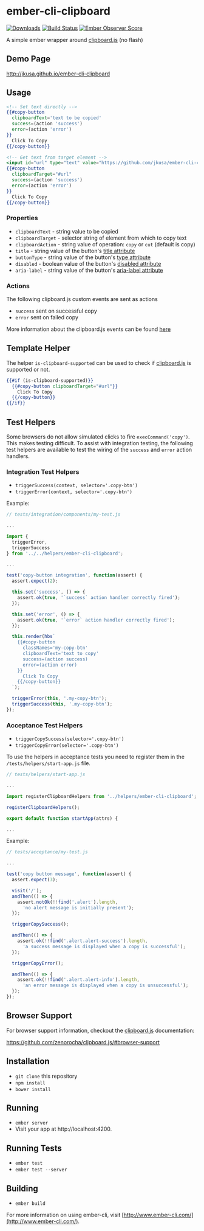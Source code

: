 # ember-cli-clipboard

[![Downloads](http://img.shields.io/npm/dm/ember-cli-clipboard.svg?style=flat-square)](https://npmjs.org/package/ember-cli-clipboard)
[![Build Status](https://travis-ci.org/jkusa/ember-cli-clipboard.svg?branch=master)](https://travis-ci.org/jkusa/ember-cli-clipboard) [![Ember Observer Score](http://emberobserver.com/badges/ember-cli-clipboard.svg)](http://emberobserver.com/addons/ember-cli-clipboard)

A simple ember wrapper around [clipboard.js](http://zenorocha.github.io/clipboard.js/) (no flash)

## Demo Page

http://jkusa.github.io/ember-cli-clipboard

## Usage

```hbs
<!-- Set text directly -->
{{#copy-button
  clipboardText='text to be copied'
  success=(action 'success')
  error=(action 'error')
}}
  Click To Copy
{{/copy-button}}

<!-- Get text from target element -->
<input id="url" type="text" value="https://github.com/jkusa/ember-cli-clipboard">
{{#copy-button
  clipboardTarget="#url"
  success=(action 'success')
  error=(action 'error')
}}
  Click To Copy
{{/copy-button}}
```

### Properties

* `clipboardText` - string value to be copied
* `clipboardTarget` - selector string of element from which to copy text
* `clipboardAction` - string value of operation: `copy` or `cut` (default is copy)
* `title` - string value of the button's [title attribute](https://developer.mozilla.org/en-US/docs/Web/HTML/Global_attributes/title)
* `buttonType` - string value of the button's [type attribute](https://developer.mozilla.org/en-US/docs/Web/HTML/Element/button#Attributes)
* `disabled` - boolean value of the button's [disabled attribute](https://developer.mozilla.org/en-US/docs/Web/HTML/Element/button#Attributes)
* `aria-label` - string value of the button's [aria-label attribute](https://developer.mozilla.org/en-US/docs/Web/Accessibility/ARIA/ARIA_Techniques/Using_the_aria-label_attribute)

### Actions

The following clipboard.js custom events are sent as actions

* `success` sent on successful copy
* `error` sent on failed copy

More information about the clipboard.js events can be found [here](https://github.com/zenorocha/clipboard.js/#events)

## Template Helper

The helper `is-clipboard-supported` can be used to check if [clipboard.js](http://zenorocha.github.io/clipboard.js/) is supported or not. 

```hbs
{{#if (is-clipboard-supported)}}
  {{#copy-button clipboardTarget="#url"}}  
    Click To Copy
  {{/copy-button}}
{{/if}}
```

## Test Helpers

Some browsers do not allow simulated clicks to fire `execCommand('copy')`. This makes testing difficult. To assist with integration testing, the following test helpers are available to test the wiring of the `success` and `error` action handlers.

### Integration Test Helpers

* `triggerSuccess(context, selector='.copy-btn')`
* `triggerError(context, selector='.copy-btn')`

Example:

```js
// tests/integration/components/my-test.js

...

import {
  triggerError,
  triggerSuccess
} from '../../helpers/ember-cli-clipboard';

...

test('copy-button integration', function(assert) {
  assert.expect(2);

  this.set('success', () => {
    assert.ok(true, '`success` action handler correctly fired');
  });

  this.set('error', () => {
    assert.ok(true, '`error` action handler correctly fired');
  });

  this.render(hbs`
    {{#copy-button
      classNames='my-copy-btn'
      clipboardText='text to copy'
      success=(action success)
      error=(action error)
    }}
      Click To Copy
    {{/copy-button}}
  `);

  triggerError(this, '.my-copy-btn');
  triggerSuccess(this, '.my-copy-btn');
});

```

### Acceptance Test Helpers

* `triggerCopySuccess(selector='.copy-btn')`
* `triggerCopyError(selector='.copy-btn')`

To use the helpers in acceptance tests you need to register them in the `/tests/helpers/start-app.js` file.

```js
// tests/helpers/start-app.js

...

import registerClipboardHelpers from '../helpers/ember-cli-clipboard';

registerClipboardHelpers();

export default function startApp(attrs) {

...

```

Example:

```js
// tests/acceptance/my-test.js

...

test('copy button message', function(assert) {
  assert.expect(3);

  visit('/');
  andThen(() => {
    assert.notOk(!!find('.alert').length,
      'no alert message is initially present');
  });

  triggerCopySuccess();

  andThen(() => {
    assert.ok(!!find('.alert.alert-success').length,
      'a success message is displayed when a copy is successful');
  });

  triggerCopyError();

  andThen(() => {
    assert.ok(!!find('.alert.alert-info').length,
      'an error message is displayed when a copy is unsuccessful');
  });
});
```

## Browser Support

For browser support information, checkout the [clipboard.js](http://zenorocha.github.io/clipboard.js/) documentation:

https://github.com/zenorocha/clipboard.js/#browser-support

## Installation

* `git clone` this repository
* `npm install`
* `bower install`

## Running

* `ember server`
* Visit your app at http://localhost:4200.

## Running Tests

* `ember test`
* `ember test --server`

## Building

* `ember build`

For more information on using ember-cli, visit [http://www.ember-cli.com/](http://www.ember-cli.com/).
